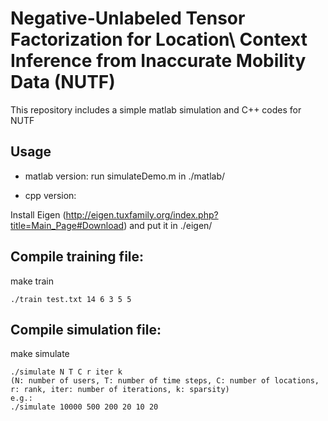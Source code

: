 # Negative-Unlabeled Tensor Factorization for Location\\ Context Inference from Inaccurate Mobility Data (NUTF)

This repository includes a simple matlab simulation and C++ codes for NUTF

## Usage
* matlab version: run simulateDemo.m in ./matlab/

* cpp version: 

Install Eigen (http://eigen.tuxfamily.org/index.php?title=Main_Page#Download) and put it in ./eigen/

Compile training file:
----------
make train

```
./train test.txt 14 6 3 5 5
```

Compile simulation file:
----------
make simulate
```
./simulate N T C r iter k
(N: number of users, T: number of time steps, C: number of locations, r: rank, iter: number of iterations, k: sparsity)
e.g.:
./simulate 10000 500 200 20 10 20
```
